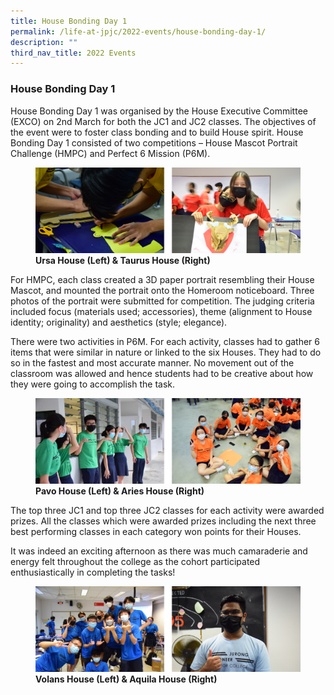 ```yaml
---
title: House Bonding Day 1
permalink: /life-at-jpjc/2022-events/house-bonding-day-1/
description: ""
third_nav_title: 2022 Events
---
```

### **House Bonding Day 1**
House Bonding Day 1 was organised by the House Executive Committee (EXCO) on 2nd March for both the JC1 and JC2 classes. The objectives of the event were to foster class bonding and to build House spirit. House Bonding Day 1 consisted of two competitions – House Mascot Portrait Challenge (HMPC) and Perfect 6 Mission (P6M).

<figure>
<img src="/images/hse%20bonding%201.png">
<figcaption> <strong> Ursa House (Left) & Taurus House (Right) </strong> </figcaption>
</figure>

For HMPC, each class created a 3D paper portrait resembling their House Mascot, and mounted the portrait onto the Homeroom noticeboard. Three photos of the portrait were submitted for competition. The judging criteria included focus (materials used; accessories), theme (alignment to House identity; originality) and aesthetics (style; elegance).

There were two activities in P6M. For each activity, classes had to gather 6 items that were similar in nature or linked to the six Houses. They had to do so in the fastest and most accurate manner. No movement out of the classroom was allowed and hence students had to be creative about how they were going to accomplish the task.

<figure>
<img src="/images/hse%20bonding%202.png">
<figcaption> <strong> Pavo House (Left) & Aries House (Right) </strong> </figcaption>
</figure>

The top three JC1 and top three JC2 classes for each activity were awarded prizes. All the classes which were awarded prizes including the next three best performing classes in each category won points for their Houses.

It was indeed an exciting afternoon as there was much camaraderie and energy felt throughout the college as the cohort participated enthusiastically in completing the tasks!

<figure>
<img src="/images/hse%20bonding%203.png">
<figcaption> <strong> Volans House (Left) & Aquila House (Right)</strong> </figcaption>
</figure>